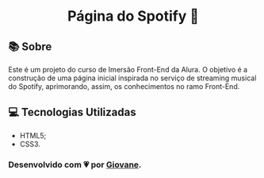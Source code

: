 <h1 align="center">Página do Spotify 🎵</h1>

## 📚 Sobre

Este é um projeto do curso de Imersão Front-End da Alura. O objetivo é a construção de uma página inicial inspirada no serviço de streaming musical do Spotify, aprimorando, assim, os conhecimentos no ramo Front-End.

## 💻 Tecnologias Utilizadas

* HTML5;
* CSS3.

### Desenvolvido com 💗 por [Giovane](https://github.com/Giov4ne).